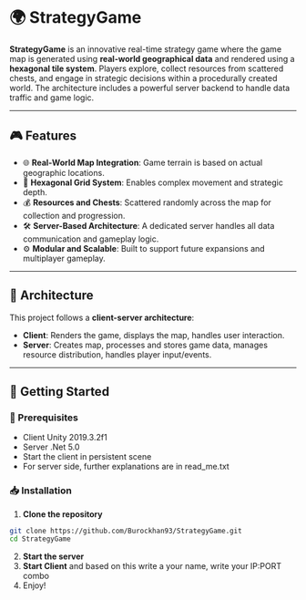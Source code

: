 # 🌍 StrategyGame

**StrategyGame** is an innovative real-time strategy game where the game map is generated using **real-world geographical data** and rendered using a **hexagonal tile system**. Players explore, collect resources from scattered chests, and engage in strategic decisions within a procedurally created world. The architecture includes a powerful server backend to handle data traffic and game logic.

---

## 🎮 Features

- 🌐 **Real-World Map Integration**: Game terrain is based on actual geographic locations.
- 🧩 **Hexagonal Grid System**: Enables complex movement and strategic depth.
- 💰 **Resources and Chests**: Scattered randomly across the map for collection and progression.
- 🛠️ **Server-Based Architecture**: A dedicated server handles all data communication and gameplay logic.
- ⚙️ **Modular and Scalable**: Built to support future expansions and multiplayer gameplay.

---

## 🧱 Architecture

This project follows a **client-server architecture**:

- **Client**: Renders the game, displays the map, handles user interaction.
- **Server**: Creates map, processes and stores game data, manages resource distribution, handles player input/events.

---

## 🚀 Getting Started

### 🔧 Prerequisites

- Client Unity 2019.3.2f1
- Server .Net 5.0
- Start the client in persistent scene
- For server side, further explanations are in read_me.txt


### 📥 Installation

1. **Clone the repository**

```bash
git clone https://github.com/Burockhan93/StrategyGame.git
cd StrategyGame
````
2. **Start the server**
3. **Start Client** and based on this write a your name, write your IP:PORT combo
4. Enjoy!
   
